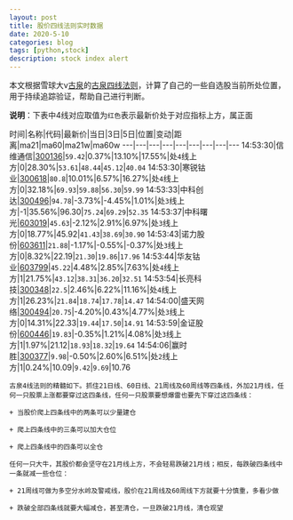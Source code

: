 ```yaml
---
layout: post
title: 股价四线法则实时数据
date: 2020-5-10
categories: blog
tags: [python,stock]
description: stock index alert
---
```



本文根据雪球大v[古泉](https://xueqiu.com/u/7148646888)的[古泉四线法则](https://xueqiu.com/7148646888/130498192)，计算了自己的一些自选股当前所处位置，用于持续追踪验证，帮助自己进行判断。

**说明**：下表中4线对应取值为`红色`表示最新价处于对应指标上方，属正面

时间|名称|代码|最新价|当日|3日|5日|位置|变动|距离|ma21|ma60|ma21w|ma60w
---|---|---|---|---|---|---|---|---
14:53:30|信维通信|[300136](https://xueqiu.com/S/SZ300136)|`59.42`|0.37%|13.10%|17.55%|处`4`线上方|0|28.30%|`53.61`|`48.44`|`45.12`|`40.04`
14:53:30|寒锐钴业|[300618](https://xueqiu.com/S/SZ300618)|`80.8`|10.01%|6.57%|16.27%|处`4`线上方|0|32.18%|`69.93`|`59.88`|`56.30`|`59.99`
14:53:33|中科创达|[300496](https://xueqiu.com/S/SZ300496)|`94.78`|-3.73%|-4.45%|1.01%|处`3`线上方|-1|35.56%|96.30|`75.24`|`69.29`|`52.35`
14:53:37|中科曙光|[603019](https://xueqiu.com/S/SH603019)|`45.63`|-2.12%|2.91%|6.97%|处`3`线上方|0|18.77%|45.92|`41.43`|`38.69`|`30.90`
14:53:43|诺力股份|[603611](https://xueqiu.com/S/SH603611)|`21.88`|-1.17%|-0.55%|-0.37%|处`3`线上方|0|8.32%|22.19|`21.30`|`19.86`|`17.96`
14:53:44|华友钴业|[603799](https://xueqiu.com/S/SH603799)|`45.22`|4.48%|2.85%|7.63%|处`4`线上方|1|21.75%|`43.12`|`38.31`|`36.20`|`32.51`
14:53:54|长亮科技|[300348](https://xueqiu.com/S/SZ300348)|`22.5`|2.46%|6.22%|11.16%|处`4`线上方|1|26.23%|`21.84`|`18.74`|`17.78`|`14.47`
14:54:00|盛天网络|[300494](https://xueqiu.com/S/SZ300494)|`20.75`|-4.20%|0.43%|4.77%|处`3`线上方|0|14.31%|22.33|`19.44`|`17.50`|`14.91`
14:53:59|金证股份|[600446](https://xueqiu.com/S/SH600446)|`19.83`|-0.35%|1.21%|4.08%|处`3`线上方|1|1.97%|21.12|`18.93`|`18.32`|`19.64`
14:54:06|赢时胜|[300377](https://xueqiu.com/S/SZ300377)|`9.98`|-0.50%|2.60%|6.51%|处`2`线上方|1|0.24%|10.09|`9.42`|`9.69`|10.76

```
古泉4线法则的精髓如下。抓住21日线、60日线、21周线及60周线等四条线，外加21月线，任何一只股票上涨都要穿过这四条线，任何一只股票要想爆雷也要先下穿过这四条线：

+ 当股价爬上四条线中的两条可以少量建仓

+ 爬上四条线中的三条可以加大仓位

+ 爬上四条线中的四条可以全仓

任何一只大牛，其股价都会坚守在21月线上方，不会轻易跌破21月线；相反，每跌破四条线中一条就减一些仓位：

+ 21周线可做为多空分水岭及警戒线，股价在21周线及60周线下方就要十分慎重，多看少做

+ 跌破全部四条线就要大幅减仓，甚至清仓，一旦跌破21月线，清仓观望
```